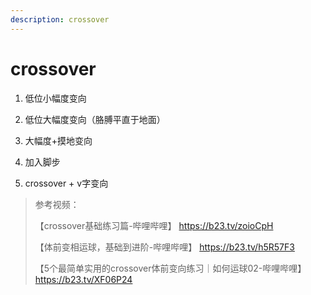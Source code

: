 ```yaml
---
description: crossover
---
```


# crossover

1. 低位小幅度变向



2. 低位大幅度变向（胳膊平直于地面）



3. 大幅度+摸地变向





4. 加入脚步



5. crossover + v字变向





> 参考视频：
>
> 【crossover基础练习篇-哔哩哔哩】 https://b23.tv/zoioCpH
>
> 【体前变相运球，基础到进阶-哔哩哔哩】 https://b23.tv/h5R57F3
>
> 【5个最简单实用的crossover体前变向练习｜如何运球02-哔哩哔哩】 https://b23.tv/XF06P24


